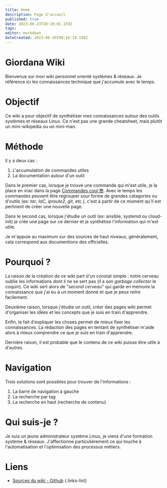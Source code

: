 ```yaml
---
title: Home
description: Page d'accueil
published: true
date: 2023-06-23T20:10:01.159Z
tags: 
editor: markdown
dateCreated: 2023-06-20T08:16:19.198Z
---
```


# Giordana Wiki
Bienvenue sur mon wiki personnel orienté systèmes & réseaux. Je référence ici les connaissances technique que j'accumule avec le temps.

# Objectif
Ce wiki a pour objectif de synthétiser mes connaissances autour des outils systèmes et réseaux Linux. Ce n'est pas une grande cheatsheet, mais plutôt un mini-wikipedia ou un mini-man.

# Méthode
Il y a deux cas  :
1. L'accumulation de commandes utiles
2. La documentation autour d'un outil

Dans le premier cas, lorsque je trouve une commande qui m'est utile, je la place en vrac dans la page [Commandes cool 😎](/cool-commands). Avec le temps les commandes peuvent être regrouper sour forme de grandes catagories ou d'outils (ex: *tar*, *IaC*, *iproute2*, *git*, etc.), c'est à partir de ce moment qu'il est pertinent de créer une nouvelle page.

Dans le second cas, lorsque j'étudie un outil (ex: ansible, systemd ou cloud-init) je crée une page sur ce dernier et je synthétise l'information qui m'est utile.

Je m'appuie au maximum sur des sources de haut niveaux, généralement, cela correspond aux documentions des officielles.

# Pourquoi ?
La raison de la création de ce wiki part d'un constat simple : notre cerveau oublie les informations dont il ne se sert pas (il a son *garbage collector* le coquin). Ce wiki sert alors de "*second cerveau*" qui garde en mémoire la connaissance que j'ai eu à un moment donné et que je peux relire facilement.

Deuxième raison, lorsque j'étudie un outil, créer des pages wiki permet d'organiser les idées et les concepts que je suis en train d'apprendre.

Enfin, le fait d'expliquer les choses permet de mieux fixer les connaissances. La rédaction des pages en tentant de synthétiser m'aide alors à mieux comprendre ce que je suis en train d'apprendre.

Dernière raison, il est probable que le contenu de ce wiki puisse être utile à d'autres.

# Navigation
Trois solutions sont possibles pour trouver de l'informations :
1. La barre de navigation à gauche
2. La recherche par tag
3. La recherche en haut (recherche de contenu)

# Qui suis-je ?
Je suis un jeune administrateur système Linux, je viens d'une formation système & réseaux. J'affectionne particulièrement ce qui touche à l'automatisation et l'optimisation des processus métiers.

# Liens
- [Sources du wiki - Github](https://github.com/danaelg/giordana-wiki)
{.links-list}